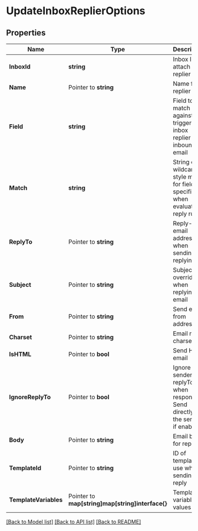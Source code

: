 # UpdateInboxReplierOptions

## Properties

Name | Type | Description | Notes
------------ | ------------- | ------------- | -------------
**InboxId** | **string** | Inbox ID to attach replier to | 
**Name** | Pointer to **string** | Name for replier | [optional] 
**Field** | **string** | Field to match against to trigger inbox replier for inbound email | 
**Match** | **string** | String or wildcard style match for field specified when evaluating reply rules | 
**ReplyTo** | Pointer to **string** | Reply-to email address when sending replying | [optional] 
**Subject** | Pointer to **string** | Subject override when replying to email | [optional] 
**From** | Pointer to **string** | Send email from address | [optional] 
**Charset** | Pointer to **string** | Email reply charset | [optional] 
**IsHTML** | Pointer to **bool** | Send HTML email | [optional] 
**IgnoreReplyTo** | Pointer to **bool** | Ignore sender replyTo when responding. Send directly to the sender if enabled. | [optional] 
**Body** | Pointer to **string** | Email body for reply | [optional] 
**TemplateId** | Pointer to **string** | ID of template to use when sending a reply | [optional] 
**TemplateVariables** | Pointer to **map[string]map[string]interface{}** | Template variable values | [optional] 

[[Back to Model list]](../README#documentation-for-models) [[Back to API list]](../README#documentation-for-api-endpoints) [[Back to README]](../README)


